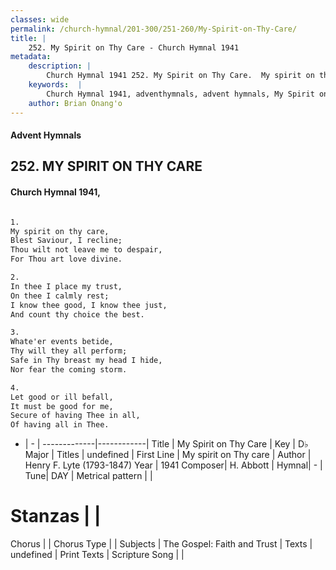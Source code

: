 ```yaml
---
classes: wide
permalink: /church-hymnal/201-300/251-260/My-Spirit-on-Thy-Care/
title: |
    252. My Spirit on Thy Care - Church Hymnal 1941
metadata:
    description: |
        Church Hymnal 1941 252. My Spirit on Thy Care.  My spirit on thy care,  Blest Saviour, I recline;  Thou wilt not leave me to despair,  For Thou art love divine.  
    keywords:  |
        Church Hymnal 1941, adventhymnals, advent hymnals, My Spirit on Thy Care, My spirit on Thy care. 
    author: Brian Onang'o
---
```


#### Advent Hymnals
## 252. MY SPIRIT ON THY CARE
####  Church Hymnal 1941,

```txt

1.
My spirit on thy care, 
Blest Saviour, I recline; 
Thou wilt not leave me to despair, 
For Thou art love divine. 

2.
In thee I place my trust, 
On thee I calmly rest; 
I know thee good, I know thee just, 
And count thy choice the best. 

3.
Whate'er events betide, 
Thy will they all perform; 
Safe in Thy breast my head I hide, 
Nor fear the coming storm. 

4.
Let good or ill befall, 
It must be good for me, 
Secure of having Thee in all, 
Of having all in Thee.


```

- |   -  |
-------------|------------|
Title | My Spirit on Thy Care |
Key | D♭ Major |
Titles | undefined |
First Line | My spirit on Thy care |
Author | Henry F. Lyte (1793-1847)
Year | 1941
Composer| H. Abbott |
Hymnal|  - |
Tune| DAY |
Metrical pattern | |
# Stanzas |  |
Chorus |  |
Chorus Type |  |
Subjects | The Gospel: Faith and Trust |
Texts | undefined |
Print Texts | 
Scripture Song |  |
    
